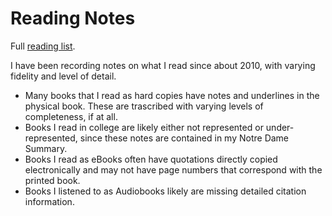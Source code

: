 # Reading Notes

Full [reading list](https://matthewkudija.com/reading).

I have been recording notes on what I read since about 2010, with varying fidelity and level of detail. 

- Many books that I read as hard copies have notes and underlines in the physical book. These are trascribed with varying levels of completeness, if at all.
- Books I read in college are likely either not represented or under-represented, since these notes are contained in my Notre Dame Summary.
- Books I read as eBooks often have quotations directly copied electronically and may not have page numbers that correspond with the printed book.
- Books I listened to as Audiobooks likely are missing detailed citation information.

